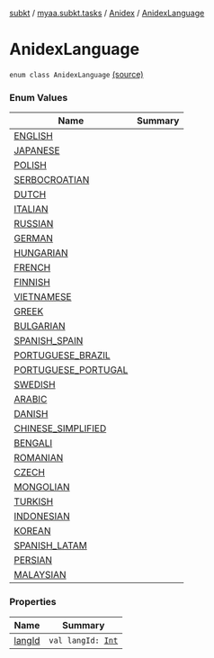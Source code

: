 [subkt](../../../index.md) / [myaa.subkt.tasks](../../index.md) / [Anidex](../index.md) / [AnidexLanguage](./index.md)

# AnidexLanguage

`enum class AnidexLanguage` [(source)](https://github.com/Myaamori/SubKt/blob/0.1.4/src/main/kotlin/myaa/subkt/tasks/tasks.kt#L1045)

### Enum Values

| Name | Summary |
|---|---|
| [ENGLISH](-e-n-g-l-i-s-h.md) |  |
| [JAPANESE](-j-a-p-a-n-e-s-e.md) |  |
| [POLISH](-p-o-l-i-s-h.md) |  |
| [SERBOCROATIAN](-s-e-r-b-o-c-r-o-a-t-i-a-n.md) |  |
| [DUTCH](-d-u-t-c-h.md) |  |
| [ITALIAN](-i-t-a-l-i-a-n.md) |  |
| [RUSSIAN](-r-u-s-s-i-a-n.md) |  |
| [GERMAN](-g-e-r-m-a-n.md) |  |
| [HUNGARIAN](-h-u-n-g-a-r-i-a-n.md) |  |
| [FRENCH](-f-r-e-n-c-h.md) |  |
| [FINNISH](-f-i-n-n-i-s-h.md) |  |
| [VIETNAMESE](-v-i-e-t-n-a-m-e-s-e.md) |  |
| [GREEK](-g-r-e-e-k.md) |  |
| [BULGARIAN](-b-u-l-g-a-r-i-a-n.md) |  |
| [SPANISH_SPAIN](-s-p-a-n-i-s-h_-s-p-a-i-n.md) |  |
| [PORTUGUESE_BRAZIL](-p-o-r-t-u-g-u-e-s-e_-b-r-a-z-i-l.md) |  |
| [PORTUGUESE_PORTUGAL](-p-o-r-t-u-g-u-e-s-e_-p-o-r-t-u-g-a-l.md) |  |
| [SWEDISH](-s-w-e-d-i-s-h.md) |  |
| [ARABIC](-a-r-a-b-i-c.md) |  |
| [DANISH](-d-a-n-i-s-h.md) |  |
| [CHINESE_SIMPLIFIED](-c-h-i-n-e-s-e_-s-i-m-p-l-i-f-i-e-d.md) |  |
| [BENGALI](-b-e-n-g-a-l-i.md) |  |
| [ROMANIAN](-r-o-m-a-n-i-a-n.md) |  |
| [CZECH](-c-z-e-c-h.md) |  |
| [MONGOLIAN](-m-o-n-g-o-l-i-a-n.md) |  |
| [TURKISH](-t-u-r-k-i-s-h.md) |  |
| [INDONESIAN](-i-n-d-o-n-e-s-i-a-n.md) |  |
| [KOREAN](-k-o-r-e-a-n.md) |  |
| [SPANISH_LATAM](-s-p-a-n-i-s-h_-l-a-t-a-m.md) |  |
| [PERSIAN](-p-e-r-s-i-a-n.md) |  |
| [MALAYSIAN](-m-a-l-a-y-s-i-a-n.md) |  |

### Properties

| Name | Summary |
|---|---|
| [langId](lang-id.md) | `val langId: `[`Int`](https://kotlinlang.org/api/latest/jvm/stdlib/kotlin/-int/index.html) |

